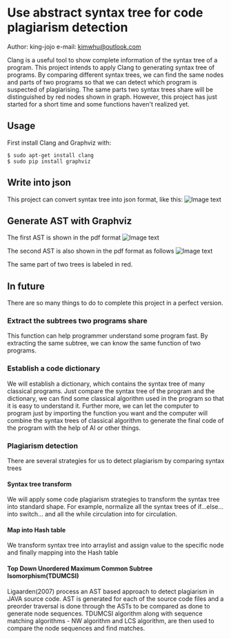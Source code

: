 # Use abstract syntax tree for code plagiarism detection
Author: king-jojo
e-mail: kimwhu@outlook.com

Clang is a useful tool to show complete information of the syntax tree of a program. This project intends to apply Clang to generating syntax tree of programs. By comparing different syntax trees, we can find the same nodes and parts of two programs so that we can detect which program is suspected of plagiarising. The same parts two syntax trees share will be distinguished by red nodes shown in graph. However, this project has just started for a short time and some functions haven't realized yet. 

## Usage
First install Clang and Graphviz with: 

    $ sudo apt-get install clang
    $ sudo pip install graphviz

## Write into json
This project can convert syntax tree into json format, like this: 
![Image text](https://github.com/king-jojo/Screenshots/blob/master/codetracker/ast2json.png)

## Generate AST with Graphviz
The first AST is shown in the pdf format
![Image text](https://github.com/king-jojo/Screenshots/blob/master/codetracker/ast1.png)

The second AST is also shown in the pdf format as follows
![Image text](https://github.com/king-jojo/Screenshots/blob/master/codetracker/ast2.png)

The same part of two trees is labeled in red. 

## In future 
There are so many things to do to complete this project in a perfect version. 
### Extract the subtrees two programs share
This function can help programmer understand some program fast. By extracting the same subtree, we can know the same function of two programs. 
### Establish a code dictionary
We will establish a dictionary, which contains the syntax tree of many classical programs. Just compare the syntax tree of the program and the dictionary, we can find some classical algorithm used in the program so that it is easy to understand it. Further more, we can let the computer to program just by importing the function you want and the computer will combine the syntax trees of classical algorithm to generate the final code of the program with the help of AI or other things. 
### Plagiarism detection
There are several strategies for us to detect plagiarism by comparing syntax trees
#### Syntax tree transform
We will apply some code plagiarism strategies to transform the syntax tree into standard shape. For example, normalize all the syntax trees of if...else... into switch... and all the while circulation into for circulation. 
#### Map into Hash table
We transform syntax tree into arraylist and assign value to the specific node and finally mapping into the Hash table
#### Top Down Unordered Maximum Common Subtree Isomorphism(TDUMCSI)
Ligaarden(2007) process an AST based approach to detect plagiarism in JAVA source code. AST is generated for each of the source code files and a preorder traversal is done through the ASTs to be compared as done to generate node sequences. TDUMCSI algorithm along with sequence matching algorithms - NW algorithm and LCS algorithm, are then used to compare the node sequences and find matches. 
